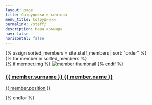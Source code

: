 ```yaml
---
layout: page
title: Сотрудники и менторы
menu_title: Сотрудники
permalink: /staff/
description: Наша команда
nav: false
horizontal: false
---
```


<div class="projects">
  <!-- Display projects without categories -->
    {% assign sorted_members = site.staff_members | sort: "order" %}
    <!-- Generate cards for each member -->
      <div class="grid">
        {% for member in sorted_members %}
          <div class="grid-item">
            <a href="{{ member.url | relative_url }}">
              <div class="card hoverable">
                {% if member.img %}
                <img src="{{ member.img | relative_url }}" alt="member thumbnail">
                {% endif %}
                <div class="card-body">
                  <h3 class="card-title">{{ member.surname }} {{ member.name }} </h3>
                  <p class="card-text">{{ member.position }}</p>
                </div>
              </div>
            </a>
          </div>
        {% endfor %}
      </div>

</div>
